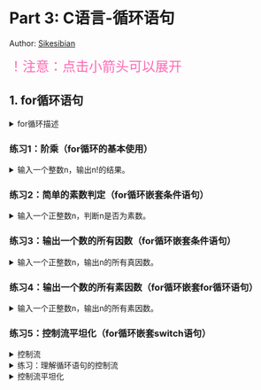 # Part 3: C语言-循环语句

Author: [Sikesibian](https://github.com/sikesibian)

<!-- * TOC
{:toc} -->

<font color=HotPink size=5>！注意：点击小箭头可以展开</font>

## 1. for循环语句

<details>
<summary>for循环描述</summary>
<br>
<div markdown="1">

for循环语句的格式如下：
```c
for(初始化语句 ; 循环条件 ; 循环步长){
    循环体
}
```
- **初始化语句**：在**循环开始前**执行，只执行一次
- **循环条件**：在**循环体开始前**执行
- **循环步长**：在**循环体结束后**执行
- **循环体**：循环主体代码。

</div>
</details>

### 练习1：阶乘（for循环的基本使用）

<details>
<summary>输入一个整数n，输出n!的结果。</summary>
<br>
<div markdown="1">

输入数据范围：`-100 <= n <= 100`

输入输出示例：
```
输入：
5
输出：
120
```
```
输入：
-6
输出：
Invalid Input
```

</div>
</details>

### 练习2：简单的素数判定（for循环嵌套条件语句）

<details>
<summary>输入一个正整数n，判断n是否为素数。</summary>
<br>
<div markdown="1">

输入数据范围：`1 <= n <= 100000`

输入输出示例：
```
输入：
13
输出：
Yes
```
```
输入：
15
输出：
No
```

**提示：**
1. 素数是正整数，并且除了1和自身以外，没有其他因数。
2. 1不是素数。
3. 2是素数。

</div>
</details>

### 练习3：输出一个数的所有因数（for循环嵌套条件语句）

<details>
<summary>输入一个正整数n，输出n的所有真因数。</summary>
<br>
<div markdown="1">

输入数据范围：`1 <= n <= 100000`

输入输出示例：
```
输入：
12
输出：
1, 2, 3, 4, 6, 12
```

**提示：**
1. 真因数不包括自身。

</div>
</details>

### 练习4：输出一个数的所有素因数（for循环嵌套for循环语句）

<details>
<summary>输入一个正整数n，输出n的所有素因数。</summary>
<br>
<div markdown="1">

输入数据范围：`1 <= n <= 100000`

输入输出示例：
```
输入：
12
输出：
2, 3
```

</div>
</details>



### 练习5：控制流平坦化（for循环嵌套switch语句）

<details>
<summary>控制流</summary>
<br>
<div markdown="1">

**控制流**往往指的是**计算机执行一个程序中语句的顺序**。程序会从第一行代码开始执行直至最后一行，除非**遇到（实际中是非常普遍地）改变控制流**的代码结构，比**如条件语句和循环**。控制流往往有三种结构：**顺序结构、循环结构和分支结构（可以理解为跳转）**。

> - **基本块**：函数控制流图中的最小基本块，**只有一个“入口”和一个“出口”，且只能从其“入口”进入，从“出口”退出**。**中间没有跳转**（如条件跳转，循环跳转，函数跳转或返回等）。值得一提的是：**只要基本块中第一条指令被执行了，那么基本块内所有执行都会按照顺序仅执行一次**。
> - **控制流图（Control Flow Graph, CFG）** ：是过程或程序的抽象表示，**代表了一个程序执行过程中会走过的所有路径**，它使用一个图的形式来**表示所有基本块可能从哪儿来，到哪儿去**。是之后会学习到的编译优化与静态分析的重要工具之一。

对于下述代码片段：   

```c
int A, B, C;
scanf("%d %d %d", &A, &B, &C);
if (A == 10) {
    if (B > C) {
        A = B;
    }
    else {
        A = C;
    }
}
printf("%d %d %d\n", A, B, C);
```

那么它的控制流图可以近似理解为：   

![](./img/3_5_1.svg)


</div>
</details>

<details>
<summary>练习：理解循环语句的控制流</summary>
<br>
<div markdown="1">

仿照上述示例，绘制下述代码中指定片段的控制流图：  

```c
# include <stdio.h>
int main() {
    int i, j, line = 0;
    int n;
    scanf("%d", &n);
    // the beginning of the code snippet
    for (i = 0, j = 1; j <= n; i ++, j ++) {
        printf("*");
        if (i == line) {printf("\n"); i = -1; line ++;}
    }
    if (i != 0) {printf("\n");}
    // the end of the code snippet
    return 0;
}
```

</div>
</details>


<details>
<summary>控制流平坦化</summary>
<br>
<div markdown="1">

**控制流平坦化（control flow flattening）** 实际上是一种作用于**控制流图**的**代码混淆**技术，其基本思想是**重新组织函数控制流图中基本块的关系**。细节内容可参考文献：[*Obfuscating C++ Programs via Control Flow Flattening*](./ref/obfuscating c++ programs via control flow flattening.pdf)  

> **代码混淆（Obfuscated Code）**：代码混淆是一种保护程序代码，如源代码（版权，漏洞分析难度等），的安全技术，**其将计算机程序的代码转换为一种功能上等价，但是阅读和理解更难的形式**。  

**控制流平坦化通过插入一个“主发生器”来负责控制程序的执行流，它将基本块间的前后关系进行混淆**，从而加大敌手拿到代码后的阅读分析的难度。   

比如上述给出的控制流图：  

![](./img/3_5_1.svg)

对各个基本块进行编号：

![](./img/3_5_2.svg)

其平坦化后即可以写为为：  

![](./img/3_5_3.svg)

具体的代码可以写为：  
```c
# include <stdio.h>

int main(){
    int state = 1;
    for (;state != -1;){
        switch (state){
            case 1:
                int A, B, C;
                scanf("%d %d %d", &A, &B, &C);
                state = (A == 10) ? 2 : 6;
                break;
            case 2:
                state = (B > C) ? 3 : 4;
                break;
            case 3:
                A = B;
                state = 5;
                break;
            case 4:
                A = C;
                state = 5;
                break;
            case 5:
                state = 6;
                break;
            case 6:
                printf("%d %d %d\n", A, B, C);
                state = -1;
                break;
            }
        }
    return 0;
}
```

**思考下面的问题**：
1. **`state`变量**在代码中起到了什么作用？
2. 每一个 **`case i`块中的内容**，抽象地说，一般我们认为由**两部分**组成，分别是哪两部分？
3. 每一个 **`case i`块中的内容**与最开始我们给出的**控制流图、刚刚对基本块编过号的控制流图**有什么关系？
4. 你能简单**总结出我们将一个简单代码进行控制流平坦化的方法步骤**是什么吗？
5. 请尝试将刚刚请大家绘制控制流图的练习代码进行平坦化，给出你的代码，请自己验证修改后代码的正确性。

</div>
</details>

